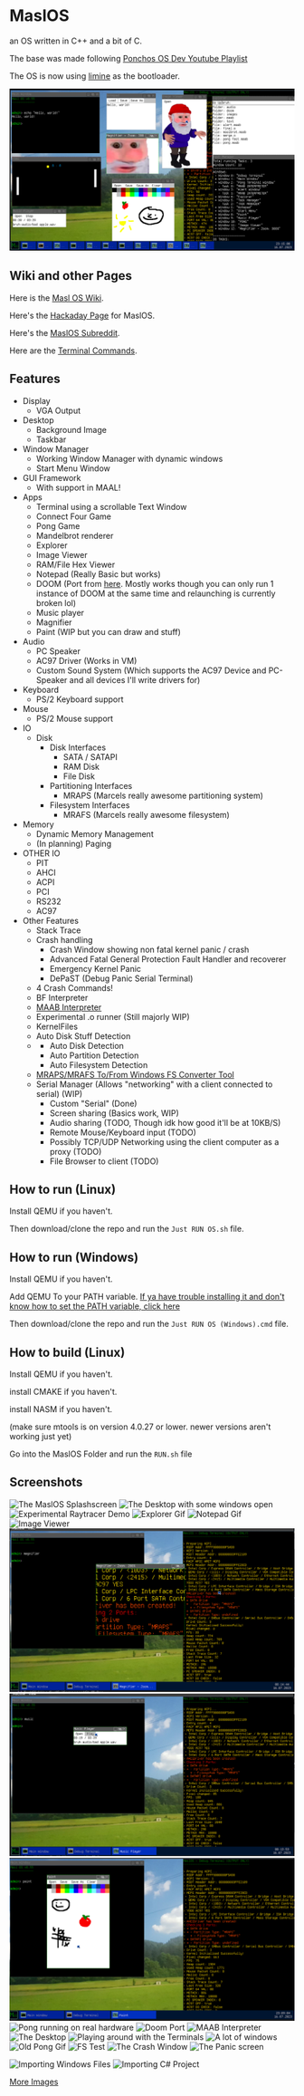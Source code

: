 # MaslOS
an OS written in C++ and a bit of C.

The base was made following [Ponchos OS Dev Youtube Playlist](https://www.youtube.com/playlist?list=PLxN4E629pPnJxCQCLy7E0SQY_zuumOVyZ)

The OS is now using [limine](https://github.com/limine-bootloader/limine) as the bootloader.

![Thumbnail](/images/thumbnail.PNG "MaslOS running with some sample apps")

## Wiki and other Pages

Here is the [Masl OS Wiki](https://github.com/marceldobehere/MaslOS/wiki).

Here's the [Hackaday Page](https://hackaday.io/project/189063-maslos) for MaslOS.

Here's the [MaslOS Subreddit](https://www.reddit.com/r/maslos/).

Here are the [Terminal Commands](https://github.com/marceldobehere/MaslOS/wiki/Terminal).


## Features
* Display
  - VGA Output
* Desktop
  - Background Image
  - Taskbar
* Window Manager
  - Working Window Manager with dynamic windows
  - Start Menu Window
* GUI Framework
  - With support in MAAL!
* Apps
  - Terminal using a scrollable Text Window
  - Connect Four Game
  - Pong Game
  - Mandelbrot renderer
  - Explorer
  - Image Viewer
  - RAM/File Hex Viewer
  - Notepad (Really Basic but works)
  - DOOM (Port from [here](https://github.com/Daivuk/PureDOOM). Mostly works though you can only run 1 instance of DOOM at the same time and relaunching is currently broken lol)
  - Music player
  - Magnifier
  - Paint (WIP but you can draw and stuff)
* Audio
  - PC Speaker 
  - AC97 Driver (Works in VM)
  - Custom Sound System (Which supports the AC97 Device and PC-Speaker and all devices I'll write drivers for)
* Keyboard
  - PS/2 Keyboard support
* Mouse
  - PS/2 Mouse support
* IO
  + Disk
    + Disk Interfaces
      - SATA / SATAPI
      - RAM Disk
      - File Disk
    + Partitioning Interfaces
      - MRAPS (Marcels really awesome partitioning system)
    + Filesystem Interfaces
      - MRAFS (Marcels really awesome filesystem)
* Memory
  - Dynamic Memory Management
  - (In planning) Paging
* OTHER IO
  - PIT
  - AHCI
  - ACPI
  - PCI
  - RS232
  - AC97
* Other Features
  - Stack Trace
  + Crash handling
    - Crash Window showing non fatal kernel panic / crash
    - Advanced Fatal General Protection Fault Handler and recoverer
    - Emergency Kernel Panic
    - DePaST (Debug Panic Serial Terminal)
  - 4 Crash Commands!
  - BF Interpreter
  - [MAAB Interpreter](https://github.com/marceldobehere/MAAL-Marcels-Amazing-Assembly-Language)
  - Experimental .o runner (Still majorly WIP)
  - KernelFiles
  - Auto Disk Stuff Detection
  + - Auto Disk Detection
    - Auto Partition Detection
    - Auto Filesystem Detection
  + [MRAPS/MRAFS To/From Windows FS Converter Tool](https://github.com/marceldobehere/Masl-Disk-File-Converter)
  + Serial Manager (Allows "networking" with a client connected to serial) (WIP)
    - Custom "Serial" (Done)
    - Screen sharing (Basics work, WIP)
    - Audio sharing (TODO, Though idk how good it'll be at 10KB/S)
    - Remote Mouse/Keyboard input (TODO)
    - Possibly TCP/UDP Networking using the client computer as a proxy (TODO)
    - File Browser to client (TODO)


## How to run (Linux)
Install QEMU if you haven't.

Then download/clone the repo and run the `Just RUN OS.sh` file.





## How to run (Windows)
Install QEMU if you haven't.

Add QEMU To your PATH variable. [If ya have trouble installing it and don't know how to set the PATH variable, click here](https://linuxhint.com/qemu-windows/)

Then download/clone the repo and run the `Just RUN OS (Windows).cmd` file.





## How to build (Linux)
Install QEMU if you haven't.

install CMAKE if you haven't.

install NASM if you haven't.

(make sure mtools is on version 4.0.27 or lower. newer versions aren't working just yet)


Go into the MaslOS Folder and run the `RUN.sh` file



## Screenshots

![The MaslOS Splashscreen](/images/boot.PNG "The MaslOS Splashscreen")
![The Desktop with some windows open](/images/desktop.PNG "The Desktop with some windows open")
![Experimental Raytracer Demo](/images/raycaster%20demo.png "An experimental Raytracer Demo")
![Explorer Gif](/images/explorer%20yes.gif "Explorer Gif")
![Notepad Gif](/images/notepad%20yes.gif "Notepad Gif")
![Image Viewer](/images/image-component.PNG "Image Viewer")
![Magnifier](/images/magnifier1.PNG "Magnifier App")
![Music Player](/images/music%20player.PNG "Music Player App")
![Paint](/images/paint.PNG "Paint App")
![Pong running on real hardware](/images/pongus.jpg "Pong running on real hardware")
![Doom Port](/images/doom.png "DOOM 2 running on MaslOS")
![MAAB Interpreter](/images/maab.png "MAAB Interpreter running with the windows interpreter next to it")
![The Desktop](/images/desktop%20background.PNG "The Desktop")
![Playing around with the Terminals](/images/terminal%20test%201.PNG "Playing around with the Terminals")
![A lot of windows](/images/yes.PNG "A lot of windows")
![Old Pong Gif](/images/pong%202.gif "Old Pong Gif")
![FS Test](/images/filesystem%20test.PNG "A short test showing the filesystem working")
![The Crash Window](/images/crash%20window.PNG "The Crash window")
![The Panic screen](/images/new%20kernel%20panic.PNG "The new Panic screen")

![Importing Windows Files](/images/importing%20text%20file.PNG "Importing Windows Files")
![Importing C# Project](/images/importing%20cs%20file.png "Importing C# Project")



[More Images](/images)
